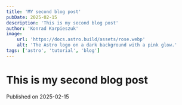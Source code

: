 ```yaml
---
title: 'MY second blog post'
pubDate: 2025-02-15
description: 'This is my second blog post'
author: 'Konrad Karpieszuk'
image:
    url: 'https://docs.astro.build/assets/rose.webp'
    alt: 'The Astro logo on a dark background with a pink glow.'
tags: ['astro', 'tutorial', 'blog']
---
```

# This is my second blog post

Published on 2025-02-15